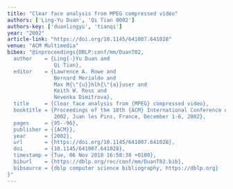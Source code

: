 ```yaml
---
title: "Clear face analysis from MPEG compressed video"
authors: ['Ling-Yu Duan', 'Qi Tian 0002']
authors-key: ['duanlingyu', 'tianqi']
year: "2002"
article-link: "https://doi.org/10.1145/641007.641028"
venue: "ACM Multimedia"
bibex: "@inproceedings{DBLP:conf/mm/DuanT02,
  author    = {Ling{-}Yu Duan and
               Qi Tian},
  editor    = {Lawrence A. Rowe and
               Bernard Merialdo and
               Max M{\"{u}}hlh{\"{a}}user and
               Keith W. Ross and
               Nevenka Dimitrova},
  title     = {Clear face analysis from {MPEG} compressed video},
  booktitle = {Proceedings of the 10th {ACM} International Conference on Multimedia
               2002, Juan les Pins, France, December 1-6, 2002},
  pages     = {95--96},
  publisher = {{ACM}},
  year      = {2002},
  url       = {https://doi.org/10.1145/641007.641028},
  doi       = {10.1145/641007.641028},
  timestamp = {Tue, 06 Nov 2018 16:58:38 +0100},
  biburl    = {https://dblp.org/rec/conf/mm/DuanT02.bib},
  bibsource = {dblp computer science bibliography, https://dblp.org}
}"
---
```

